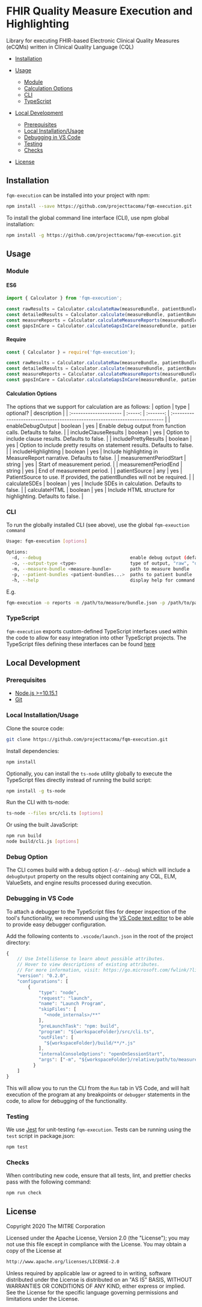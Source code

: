 # FHIR Quality Measure Execution and Highlighting

Library for executing FHIR-based Electronic Clinical Quality Measures (eCQMs) written in Clinical Quality Language (CQL)

*   [Installation](#installation)

*   [Usage](#usage)
    *   [Module](#module)
    *   [Calculation Options](#calculation-options)
    *   [CLI](#cli)
    *   [TypeScript](#typescript)

*   [Local Development](#local-development)
    *   [Prerequisites](#prerequisites)
    *   [Local Installation/Usage](#local-installation%2Fusage)
    *   [Debugging in VS Code](#debugging-in-vs-code)
    *   [Testing](#testing)
    *   [Checks](#checks)

*   [License](#license)

## Installation

`fqm-execution` can be installed into your project with npm:

``` bash
npm install --save https://github.com/projecttacoma/fqm-execution.git
```

To install the global command line interface (CLI), use npm global installation:

``` bash
npm install -g https://github.com/projecttacoma/fqm-execution.git
```

## Usage

### Module

#### ES6
``` JavaScript
import { Calculator } from 'fqm-execution';

const rawResults = Calculator.calculateRaw(measureBundle, patientBundles, options); // Get raw results from CQL engine for each patient
const detailedResults = Calculator.calculate(measureBundle, patientBundles, options); // Get detailed population results for each patient
const measureReports = Calculator.calculateMeasureReports(measureBundle, patientBundles, options); // Get individual FHIR MeasureReports for each patient
const gapsInCare = Calculator.calculateGapsInCare(measureBundle, patientBundles, options); // Get gaps in care for each patient, if present
```

#### Require
``` JavaScript
const { Calculator } = require('fqm-execution');

const rawResults = Calculator.calculateRaw(measureBundle, patientBundles, options); // Get raw results from CQL engine for each patient
const detailedResults = Calculator.calculate(measureBundle, patientBundles, options); // Get detailed population results for each patient
const measureReports = Calculator.calculateMeasureReports(measureBundle, patientBundles, options); // Get individual FHIR MeasureReports for each patient
const gapsInCare = Calculator.calculateGapsInCare(measureBundle, patientBundles, options); // Get gaps in care for each patient, if present
```

#### Calculation Options

The options that we support for calculation are as follows:
| option                 |  type   | optional? | description                                                                 |
| :--------------------- | :-----: | :-------: | :-------------------------------------------------------------------------- |
| enableDebugOutput      | boolean |    yes    |                 Enable debug output from function calls. Defaults to false. |
| includeClauseResults   | boolean |    yes    |                        Option to include clause results. Defaults to false. |
| includePrettyResults   | boolean |    yes    |   Option to include pretty results on statement results. Defaults to false. |
| includeHighlighting    | boolean |    yes    |         Include highlighting in MeasureReport narrative. Defaults to false. |
| measurementPeriodStart | string  |    yes    |                                                Start of measurement period. |
| measurementPeriodEnd   | string  |    yes    |                                                  End of measurement period. |
| patientSource          |   any   |    yes    | PatientSource to use. If provided, the patientBundles will not be required. |
| calculateSDEs          | boolean |    yes    |                             Include SDEs in calculation. Defaults to false. |
| calculateHTML          | boolean |    yes    |                 Include HTML structure for highlighting. Defaults to false. |

### CLI

To run the globally installed CLI (see above), use the global `fqm-exeuction command`

``` bash
Usage: fqm-execution [options]

Options:
  -d, --debug                                 enable debug output (default: false)
  -o, --output-type <type>                    type of output, "raw", "detailed", "reports", "gaps" (default: "detailed")
  -m, --measure-bundle <measure-bundle>       path to measure bundle
  -p, --patient-bundles <patient-bundles...>  paths to patient bundle
  -h, --help                                  display help for command
```

E.g.

``` bash
fqm-execution -o reports -m /path/to/measure/bundle.json -p /path/to/patient1/bundle.json > reports.json
```

### TypeScript

`fqm-execution` exports custom-defined TypeScript interfaces used within the code to allow for easy integration into other TypeScript projects. The TypeScript files defining these interfaces can be found [here](https://github.com/projecttacoma/fqm-execution/tree/master/src/types)

## Local Development

### Prerequisites

*   [Node.js >=10.15.1](https://nodejs.org/en/)
*   [Git](https://git-scm.com/)

### Local Installation/Usage

Clone the source code:

``` bash
git clone https://github.com/projecttacoma/fqm-execution.git
```

Install dependencies:

``` bash
npm install
```

Optionally, you can install the `ts-node` utility globally to execute the TypeScript files directly instead of running the build script:

``` bash
npm install -g ts-node
```

Run the CLI with ts-node:

``` bash
ts-node --files src/cli.ts [options]
```

Or using the built JavaScript:

``` bash
npm run build
node build/cli.js [options]
```

### Debug Option

The CLI comes build with a debug option (`-d/--debug`) which will include a `debugOutput` property on the results object containing any CQL, ELM, ValueSets, and engine results processed during execution.

### Debugging in VS Code

To attach a debugger to the TypeScript files for deeper inspection of the tool's functionality, we recommend using the [VS Code text editor](https://code.visualstudio.com/) to be able to provide easy debugger configuration.

Add the following contents to `.vscode/launch.json` in the root of the project directory:

``` JavaScript
{
    // Use IntelliSense to learn about possible attributes.
    // Hover to view descriptions of existing attributes.
    // For more information, visit: https://go.microsoft.com/fwlink/?linkid=830387
    "version": "0.2.0",
    "configurations": [
        {
            "type": "node",
            "request": "launch",
            "name": "Launch Program",
            "skipFiles": [
              "<node_internals>/**"
            ],
            "preLaunchTask": "npm: build",
            "program": "${workspaceFolder}/src/cli.ts",
            "outFiles": [
              "${workspaceFolder}/build/**/*.js"
            ],
            "internalConsoleOptions": "openOnSessionStart",
            "args": ["-m", "${workspaceFolder}/relative/path/to/measure/bundle.json", "-p", "${workspaceFolder}/relative/path/to/patient/bundle.json", "-o", "<reports | detailed | raw | gaps>"]
          }
    ]
}

```

This will allow you to run the CLI from the `Run` tab in VS Code, and will halt execution of the program at any breakpoints or `debugger` statements in the code, to allow for debugging of the functionality.

### Testing

We use [Jest](https://jestjs.io/en/) for unit-testing `fqm-execution`. Tests can be running using the `test` script in package.json:

``` bash
npm test
```

### Checks

When contributing new code, ensure that all tests, lint, and prettier checks pass with the following command:

``` bash
npm run check
```

## License

Copyright 2020 The MITRE Corporation

Licensed under the Apache License, Version 2.0 (the "License"); you may not use this file except in compliance with the License. You may obtain a copy of the License at

``` bash
http://www.apache.org/licenses/LICENSE-2.0
```

Unless required by applicable law or agreed to in writing, software distributed under the License is distributed on an "AS IS" BASIS, WITHOUT WARRANTIES OR CONDITIONS OF ANY KIND, either express or implied. See the License for the specific language governing permissions and limitations under the License.
